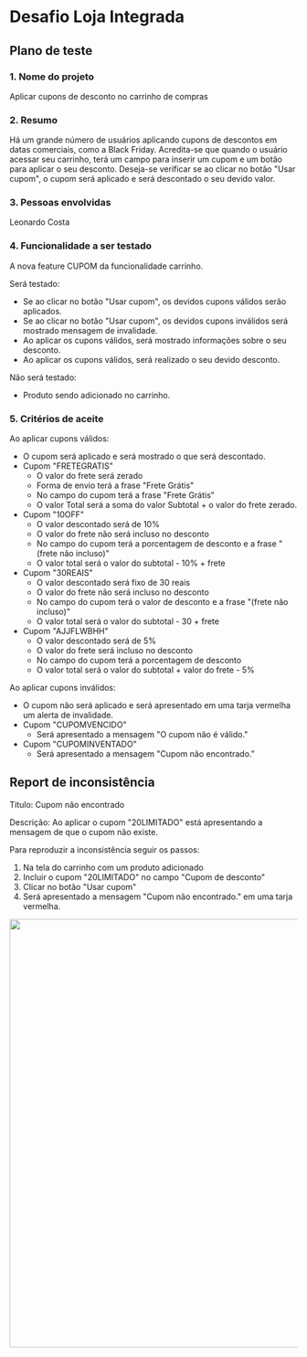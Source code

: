 # Desafio Loja Integrada

## Plano de teste

### 1. Nome do projeto
Aplicar cupons de desconto no carrinho de compras

### 2.	Resumo
Há um grande número de usuários aplicando cupons de descontos em datas comerciais, como a Black Friday.
Acredita-se que quando o usuário acessar seu carrinho, terá um campo para inserir um cupom e um botão para aplicar o seu desconto.
Deseja-se verificar se ao clicar no botão "Usar cupom", o cupom será aplicado e será descontado o seu devido valor.

### 3. Pessoas envolvidas
Leonardo Costa

### 4. Funcionalidade a ser testado
A nova feature CUPOM da funcionalidade carrinho.

Será testado:
- Se ao clicar no botão "Usar cupom", os devidos cupons válidos serão aplicados.
- Se ao clicar no botão "Usar cupom", os devidos cupons inválidos será mostrado mensagem de invalidade.
- Ao aplicar os cupons válidos, será mostrado informações sobre o seu desconto.
- Ao aplicar os cupons válidos, será realizado o seu devido desconto.

Não será testado:
- Produto sendo adicionado no carrinho.

### 5. Critérios de aceite

Ao aplicar cupons válidos:
- O cupom será aplicado e será mostrado o que será descontado.
- Cupom "FRETEGRATIS"
  - O valor do frete será zerado
  - Forma de envio terá a frase "Frete Grátis"
  - No campo do cupom terá a frase "Frete Grátis"
  - O valor Total será a soma do valor Subtotal + o valor do frete zerado.
- Cupom "10OFF"
  - O valor descontado será de 10%
  - O valor do frete não será incluso no desconto
  - No campo do cupom terá a porcentagem de desconto e a frase "(frete não incluso)"
  - O valor total será o valor do subtotal - 10% + frete
- Cupom "30REAIS"
  - O valor descontado será fixo de 30 reais
  - O valor do frete não será incluso no desconto
  - No campo do cupom terá o valor de desconto e a frase "(frete não incluso)"
  - O valor total será o valor do subtotal - 30 + frete
- Cupom "AJJFLWBHH"
  - O valor descontado será de 5%
  - O valor do frete será incluso no desconto
  - No campo do cupom terá a porcentagem de desconto
  - O valor total será o valor do subtotal + valor do frete - 5%

Ao aplicar cupons inválidos:
- O cupom não será aplicado e será apresentado em uma tarja vermelha um alerta de invalidade.
- Cupom "CUPOMVENCIDO"
  - Será apresentado a mensagem "O cupom não é válido."
- Cupom "CUPOMINVENTADO"
  - Será apresentado a mensagem "Cupom não encontrado."


## Report de inconsistência

Titulo: Cupom não encontrado

Descrição: Ao aplicar o cupom "20LIMITADO" está apresentando a mensagem de que o cupom não existe.

Para reproduzir a inconsistência seguir os passos:
1. Na tela do carrinho com um produto adicionado
2. Incluir o cupom "20LIMITADO" no campo "Cupom de desconto"
3. Clicar no botão "Usar cupom"
4. Será apresentado a mensagem "Cupom não encontrado." em uma tarja vermelha.

<div align="center">
<img src="https://user-images.githubusercontent.com/43275999/221322041-ef0ff32b-27d1-41a1-87a1-cbffb86af21e.jpeg" width="750px" />
</div>